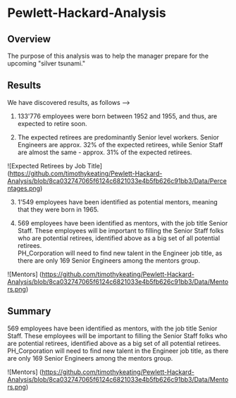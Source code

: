 # Pewlett-Hackard-Analysis

## Overview
The purpose of this analysis was to help the manager prepare for the upcoming "silver tsunami."

## Results
We have discovered results, as follows -->
1. 133'776 employees were born between 1952 and 1955, and thus, are expected to retire soon.

2. The expected retirees are predominantly Senior level workers.  Senior Engineers are approx. 32% of the expected retirees, while Senior Staff are almost the same - approx. 31% of the expected retirees.

![Expected Retirees by Job Title]
(https://github.com/timothykeating/Pewlett-Hackard-Analysis/blob/8ca032747065f6124c6821033e4b5fb626c91bb3/Data/Percentages.png)

3. 1'549 employees have been identified as potential mentors, meaning that they were born in 1965.

4. 569 employees have been identified as mentors, with the job title Senior Staff.  These employees will be important to filling the Senior Staff folks who are potential retirees, identified above as a big set of all potential retirees.  
PH_Corporation will need to find new talent in the Engineer job title, as there are only 169 Senior Engineers among the mentors group.   

![Mentors]
(https://github.com/timothykeating/Pewlett-Hackard-Analysis/blob/8ca032747065f6124c6821033e4b5fb626c91bb3/Data/Mentors.png)


## Summary
569 employees have been identified as mentors, with the job title Senior Staff.  These employees will be important to filling the Senior Staff folks who are potential retirees, identified above as a big set of all potential retirees.  
PH_Corporation will need to find new talent in the Engineer job title, as there are only 169 Senior Engineers among the mentors group.   

![Mentors]
(https://github.com/timothykeating/Pewlett-Hackard-Analysis/blob/8ca032747065f6124c6821033e4b5fb626c91bb3/Data/Mentors.png)










